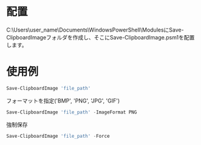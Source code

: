 # 配置

C:\Users\user_name\Documents\WindowsPowerShell\ModulesにSave-ClipboardImageフォルダを作成し、そこにSave-ClipboardImage.psm1を配置します。

# 使用例

~~~powershell
Save-ClipboardImage 'file_path'
~~~
フォーマットを指定('BMP', 'PNG', 'JPG', 'GIF')

~~~powershell
Save-ClipboardImage 'file_path' -ImageFormat PNG
~~~
強制保存

~~~powershell
Save-ClipboardImage 'file_path' -Force
~~~
